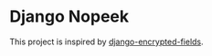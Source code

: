# Django Nopeek

This project is inspired by [django-encrypted-fields](https://github.com/defrex/django-encrypted-fields).
